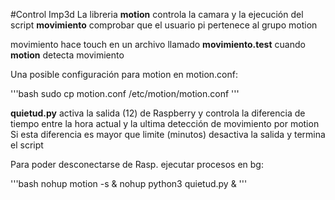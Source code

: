 #Control Imp3d
La libreria __motion__ controla la camara y la ejecución del script __movimiento__
comprobar que el usuario pi pertenece al grupo motion

movimiento hace touch en un archivo llamado __movimiento.test__ cuando __motion__ detecta movimiento

Una posible configuración para motion en motion.conf: 

'''bash
sudo cp motion.conf /etc/motion/motion.conf
'''

__quietud.py__ activa la salida (12) de Raspberry y controla la diferencia de tiempo entre la hora actual y la ultima detección de movimiento por motion
Si esta diferencia es mayor que limite (minutos) desactiva la salida y termina el script

Para poder desconectarse de Rasp. ejecutar procesos en bg:

'''bash
nohup motion -s &
nohup python3 quietud.py &
'''
